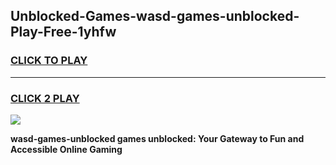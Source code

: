
## Unblocked-Games-wasd-games-unblocked-Play-Free-1yhfw
<h3>
<a href="https://premium76.site?title=wasd-games-unblocked&ref=23A">CLICK TO PLAY</a></h3>
<hr>

<h3>
<a href="https://premium76.site?title=wasd-games-unblocked&ref=23A">CLICK 2 PLAY</a>
  
</h3>

<a href="https://premium76.site?title=wasd-games-unblocked&ref=23A"><img src="https://clearcache.store/games.png"></a>


**wasd-games-unblocked games unblocked: Your Gateway to Fun and Accessible Online Gaming**
